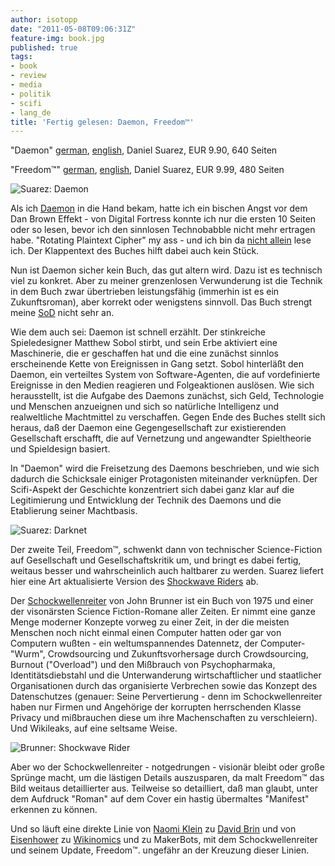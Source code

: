 ```yaml
---
author: isotopp
date: "2011-05-08T09:06:31Z"
feature-img: book.jpg
published: true
tags:
- book
- review
- media
- politik
- scifi
- lang_de
title: 'Fertig gelesen: Daemon, Freedom™'
---
```

"Daemon" [german](http://www.amazon.de/DAEMON-Die-Welt-ist-Spiel/dp/3499256436),
[english](http://www.amazon.de/Daemon-Daniel-Suarez/dp/0451228731),
Daniel Suarez, EUR 9.90, 640 Seiten

"Freedom™" [german](http://www.amazon.de/DARKNET-Daniel-Suarez/dp/3499252449),
[english](http://www.amazon.de/dp/0451231899),
Daniel Suarez, EUR 9.99, 480 Seiten

![Suarez: Daemon](https://blog.koehntopp.info/uploads/Suarez_Daemon.jpg)

Als ich
[Daemon](https://www.amazon.de/Daemon-Daniel-Suarez/dp/0451228731)
in die Hand bekam, hatte ich ein bischen Angst vor dem Dan Brown Effekt -
von Digital Fortress konnte ich nur die ersten 10 Seiten oder so lesen,
bevor ich den sinnlosen Technobabble nicht mehr ertragen habe.  "Rotating
Plaintext Cipher" my ass - und ich bin da
[nicht allein](http://www.schneier.com/blog/archives/2009/11/blowfish_in_fic.html#c399494)
lese ich.  Der Klappentext des Buches hilft dabei auch kein Stück.

Nun ist Daemon sicher kein Buch, das gut altern wird.  Dazu ist es technisch
viel zu konkret.  Aber zu meiner grenzenlosen Verwunderung ist die Technik
in dem Buch zwar übertrieben leistungsfähig (immerhin ist es ein
Zukunftsroman), aber korrekt oder wenigstens sinnvoll.  Das Buch strengt
meine [SoD](http://www.azundris.com/output/rp/drsrm/faq/glossar.xml#SoD)
nicht sehr an.

Wie dem auch sei: Daemon ist schnell erzählt.  Der stinkreiche
Spieledesigner Matthew Sobol stirbt, und sein Erbe aktiviert eine
Maschinerie, die er geschaffen hat und die eine zunächst sinnlos
erscheinende Kette von Ereignissen in Gang setzt.  Sobol hinterläßt den
Daemon, ein verteiltes System von Software-Agenten, die auf vordefinierte
Ereignisse in den Medien reagieren und Folgeaktionen auslösen.  Wie sich
herausstellt, ist die Aufgabe des Daemons zunächst, sich Geld, Technologie
und Menschen anzueignen und sich so natürliche Intelligenz und realweltliche
Machtmittel zu verschaffen.  Gegen Ende des Buches stellt sich heraus, daß
der Daemon eine Gegengesellschaft zur existierenden Gesellschaft erschafft,
die auf Vernetzung und angewandter Spieltheorie und Spieldesign basiert.

In "Daemon" wird die Freisetzung des Daemons beschrieben, und wie sich
dadurch die Schicksale einiger Protagonisten miteinander verknüpfen.  Der
Scifi-Aspekt der Geschichte konzentriert sich dabei ganz klar auf die
Legitimierung und Entwicklung der Technik des Daemons und die Etablierung
seiner Machtbasis.

![Suarez: Darknet](https://blog.koehntopp.info/uploads/Suarez_Darknet.jpg)

Der zweite Teil, Freedom™, schwenkt dann von technischer Science-Fiction auf
Gesellschaft und Gesellschaftskritik um, und bringt es dabei fertig, weitaus
besser und wahrscheinlich auch haltbarer zu werden.  Suarez liefert hier
eine Art aktualisierte Version des [Shockwave
Riders](http://www.amazon.de/Shockwave-Riders-John-Brunner/dp/0345467175)
ab.

Der
[Schockwellenreiter](http://en.wikipedia.org/wiki/The_Shockwave_Rider#Plot_summary)
von John Brunner ist ein Buch von 1975 und einer der visonärsten Science
Fiction-Romane aller Zeiten.  Er nimmt eine ganze Menge moderner Konzepte
vorweg zu einer Zeit, in der die meisten Menschen noch nicht einmal einen
Computer hatten oder gar von Computern wußten - ein weltumspannendes
Datennetz, der Computer-"Wurm", Crowdsourcing und Zukunftsvorhersage durch
Crowdsourcing, Burnout ("Overload") und den Mißbrauch von Psychopharmaka,
Identitätsdiebstahl und die Unterwanderung wirtschaftlicher und staatlicher
Organisationen durch das organisierte Verbrechen sowie das Konzept des
Datenschutzes (genauer: Seine Pervertierung - denn im Schockwellenreiter
haben nur Firmen und Angehörige der korrupten herrschenden Klasse Privacy
und mißbrauchen diese um ihre Machenschaften zu verschleiern).  Und
Wikileaks, auf eine seltsame Weise.

![Brunner: Shockwave Rider](https://blog.koehntopp.info/uploads/Brunner_shockwave_rider.jpg)

Aber wo der Schockwellenreiter - notgedrungen - visionär bleibt oder große
Sprünge macht, um die lästigen Details auszusparen, da malt Freedom™ das
Bild weitaus detaillierter aus.  Teilweise so detailliert, daß man glaubt,
unter dem Aufdruck "Roman" auf dem Cover ein hastig übermaltes "Manifest"
erkennen zu können.

Und so läuft eine direkte Linie von
[Naomi Klein](http://www.amazon.de/Die-Schock-Strategie-Katastrophen-Kapitalismus-Naomi-Klein/dp/3596174074)
zu
[David Brin](http://www.amazon.de/Transparent-Society-Technology-Between-Privacy/dp/0738201448)
und von
[Eisenhower](http://www.youtube.com/watch?v=CWiIYW_fBfY)
zu
[Wikinomics](http://www.amazon.de/Wikinomics-Mass-Collaboration-Changes-Everything/dp/1591843677)
und zu MakerBots, mit dem Schockwellenreiter und seinem Update, Freedom™.
ungefähr an der Kreuzung dieser Linien.
